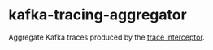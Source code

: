 # kafka-tracing-aggregator


Aggregate Kafka traces produced by the [trace interceptor](https://github.com/GuillaumeWaignier/kafka-tracing-interceptors).



